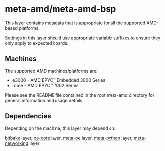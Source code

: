 # meta-amd/meta-amd-bsp

This layer contains metadata that is appropriate for all the supported
AMD-based platforms.

Settings in this layer should use appropriate variable suffixes
to ensure they only apply to expected boards.

## Machines

The supported AMD machines/platforms are:

* e3000 - AMD EPYC™ Embedded 3000 Series
* rome  - AMD EPYC™ 7002 Series

Please see the README file contained in the root meta-amd directory
for general information and usage details.

## Dependencies

Depending on the machine, this layer may depend on:

[bitbake](https://github.com/openembedded/bitbake) layer,
[oe-core](https://github.com/openembedded/openembedded-core) layer,
[meta-oe](https://github.com/openembedded/meta-openembedded) layer,
[meta-python](https://github.com/openembedded/meta-openembedded/meta-python) layer,
[meta-networking](https://github.com/openembedded/meta-openembedded/meta-networking) layer
